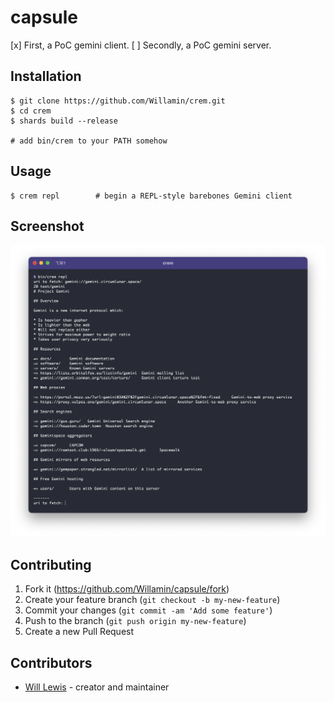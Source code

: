 # capsule

[x] First, a PoC gemini client.
[ ] Secondly, a PoC gemini server.

## Installation

```
$ git clone https://github.com/Willamin/crem.git
$ cd crem
$ shards build --release

# add bin/crem to your PATH somehow
```

## Usage

```
$ crem repl        # begin a REPL-style barebones Gemini client
```

## Screenshot

![screenshot of REPL-style barebones Gemini client](crem-poc-screenshot.png)

## Contributing

1. Fork it (<https://github.com/Willamin/capsule/fork>)
2. Create your feature branch (`git checkout -b my-new-feature`)
3. Commit your changes (`git commit -am 'Add some feature'`)
4. Push to the branch (`git push origin my-new-feature`)
5. Create a new Pull Request

## Contributors

- [Will Lewis](https://github.com/Willamin) - creator and maintainer
